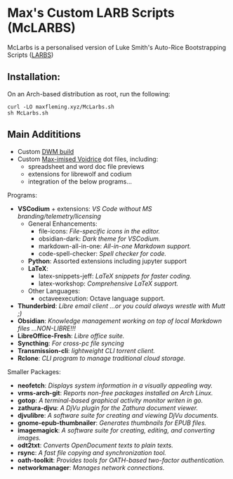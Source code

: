 # Max's Custom LARB Scripts (McLARBS)

McLarbs is a personalised version of Luke Smith's Auto-Rice Bootstrapping Scripts ([LARBS](https://github.com/LukeSmithxyz/LARBS))

## Installation:

On an Arch-based distribution as root, run the following:

```
curl -LO maxfleming.xyz/McLarbs.sh
sh McLarbs.sh
```


## Main Addititions
- Custom [DWM build](https://github.com/MaxFleming23/dwm)
- Custom [Max-imised Voidrice](https://github.com/MaxFleming23/Max-imised_Voidrice) dot files, including:
  - spreadsheet and word doc file previews
  - extensions for librewolf and codium
  - integration of the below programs...

Programs:
- **VSCodium** + extensions: *VS Code without MS branding/telemetry/licensing*
	- General Enhancements:
		- file-icons: *File-specific icons in the editor.*
		- obsidian-dark: *Dark theme for VSCodium.*
		- markdown-all-in-one: *All-in-one Markdown support.*
		- code-spell-checker: *Spell checker for code.*
	- **Python**: Assorted extensions including jupyter support
	- **LaTeX**:
		- latex-snippets-jeff: *LaTeX snippets for faster coding.*
		- latex-workshop: *Comprehensive LaTeX support.*
	- Other Languages:
		- octaveexecution: Octave language support.
- **Thunderbird**: *Libre email client ...or you could always wrestle with Mutt ;)*
- **Obsidian**: *Knowledge management working on top of local Markdown files ...NON-LIBRE!!!*
- **LibreOffice-Fresh**: *Libre office suite.*
- **Syncthing**: *For cross-pc file syncing*
- **Transmission-cli**: *lightweight CLI torrent client.*
- **Rclone**: *CLI program to manage traditional cloud storage.*

Smaller Packages:
- **neofetch**: *Displays system information in a visually appealing way.*
- **vrms-arch-git**: *Reports non-free packages installed on Arch Linux.*
- **gotop**: *A terminal-based graphical activity monitor writen in go.*
- **zathura-djvu**: *A DjVu plugin for the Zathura document viewer.*
- **djvulibre**: *A software suite for creating and viewing DjVu documents.*
- **gnome-epub-thumbnailer**: *Generates thumbnails for EPUB files.*
- **imagemagick**: *A software suite for creating, editing, and converting images.*
- **odt2txt**: *Converts OpenDocument texts to plain texts.*
- **rsync**: *A fast file copying and synchronization tool.*
- **oath-toolkit**: *Provides tools for OATH-based two-factor authentication.*
- **networkmanager**: *Manages network connections.*

